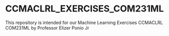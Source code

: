 # CCMACLRL_EXERCISES_COM231ML
This repository is intended for our Machine Learning Exercises CCMACLRL COM231ML by Professor Elizer Ponio Jr
